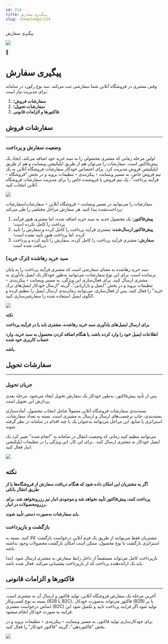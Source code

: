 ```yaml
---
id: 214
title: پیگیری سفارش
slug: /knowledge/214
---
```



 

پیگیری سفارش

 

![](https://odoofarsi.com/web/image/2650?access_token=384f7e36-f943-4507-81ef-8e175d9df2ba)

📖

# پیگیری سفارش

وقتی مشتری در فروشگاه آنلاین شما سفارشی ثبت می‌کند، سه نوع رکورد در سامانه برای مدیریت نیاز است:

1. **سفارشات فروش؛**
2. **سفارشات تحویل؛**
3. **فاکتورها و الزامات قانونی.**

## **سفارشات فروش**

---

### **وضعیت سفارش و پرداخت**

اولین مرحله زمانی که مشتری محصولی را به سبد خرید خود اضافه می‌کند، ایجاد یک پیش‌فاکتور است. سفارشات را می‌توان هم از طریق اپلیکیشن وبسایت و هم از طریق اپلیکیشن فروش مدیریت کرد. برای اختصاص خودکار سفارشات فروشگاه آنلاین به یک تیم فروش خاص، به مسیر وبسایت ‣ پیکربندی ‣ تنظیمات بروید و در بخش "فروشگاه - فرآیند پرداخت"، یک تیم فروش یا فروشنده خاص را برای مدیریت سفارشات فروشگاه آنلاین انتخاب کنید.

![](https://odoofarsi.com/web/image/3101-5ce2054c/image.png?access_token=284ffacd-a589-4aaf-a8fe-e6b15efeee57)

سفارشات را می‌توانید در مسیر وبسایت ‣ فروشگاه آنلاین ‣ سفارشات/سفارشات پرداخت‌نشده پیدا کنید. هر سفارش مراحل مختلفی را طی می‌کند:

1. **پیش‌فاکتور:** یک محصول جدید به سبد خرید اضافه شده، اما مشتری هنوز فرآیند پرداخت را کامل نکرده است؛
2. **پیش‌فاکتور ارسال‌شده:** مشتری فرآیند پرداخت را کامل کرده و سفارش را تأیید کرده، اما پرداخت هنوز تأیید نشده است؛
3. **سفارش:** مشتری فرآیند پرداخت را کامل کرده، سفارش را تأیید کرده و پرداخت دریافت شده است.

### **سبد خرید رهاشده (ترک خرید)**

سبد خرید رهاشده به معنای سفارشی است که مشتری فرآیند پرداخت را به پایان نرسانده است. برای این نوع سفارشات، می‌توانید به‌طور خودکار یک ایمیل یادآوری به مشتری ارسال کنید. برای فعال‌سازی این ویژگی، به مسیر وبسایت ‣ پیکربندی ‣ تنظیمات بروید و در بخش "ایمیل و بازاریابی"، گزینه "ارسال خودکار ایمیل‌های ترک خرید" را فعال کنید. پس از فعال‌سازی، می‌توانید زمان‌بندی ارسال ایمیل را تنظیم کرده و الگوی ایمیل استفاده شده را سفارشی‌سازی کنید.

![](https://odoofarsi.com/web/image/3102-fcdb1f1a/image.png?access_token=619ee46e-7b24-4c35-9665-dafae8dc5057)

**نکته**

**برای ارسال ایمیل‌های یادآوری سبد خرید رهاشده، مشتری باید یا در فرآیند پرداخت**

**اطلاعات ایمیل خود را وارد کرده باشد، یا هنگام اضافه کردن محصول به سبد خرید، وارد حساب کاربری خود شده**

**باشد.**

## **سفارشات تحویل**

---

### **جریان تحویل**

پس از تأیید پیش‌فاکتور، به‌طور خودکار یک سفارش تحویل ایجاد می‌شود. مرحله بعدی پردازش این تحویل است.

بسته‌بندی سفارشات فروشگاه آنلاین معمولاً شامل انتخاب محصول، آماده‌سازی بسته‌بندی، چاپ برچسب‌های ارسال و ارسال به مشتری است. بسته به تعداد سفارشات، استراتژی یا منابع، این مراحل می‌توانند به‌عنوان یک یا چند اقدام در سامانه در نظر گرفته شوند.

می‌توانید تنظیم کنید زمانی که وضعیت انتقال در سامانه به "انجام شده" تغییر کرد یک ایمیل خودکار به مشتری ارسال کنید. .برای این کار، این ویژگی را در تنظیمات اپلیکیشن انبار فعال کنید.

![](https://odoofarsi.com/web/image/3103-41cd6c76/image.png?access_token=d1ce5136-813f-4c1a-9b81-4d6fad126668)

## **نکته**

**اگر به مشتریان این امکان داده شود که هنگام دریافت سفارش از فروشگاه‌ها یا از طریق انتقال بانکی**

**پرداخت کنند، پیش‌فاکتور تأیید نخواهد شد و موجودی انبار نیز رزرونخواهد شد. برای رزرومحصولات در انبار،**

**باید سفارشات به‌صورت دستی تأیید شوند.**

### **بازگشت و بازپرداخت**

مشتریان فقط می‌توانند از طریق یک فرم آنلاین درخواست بازگشت کالا کنند. بسته به استراتژی بازگشت یا نوع محصول، ممکن است امکان بازگشت محصولات وجود نداشته باشد.

بازپرداخت کامل می‌تواند مستقیماً از داخل رابط سفارش به مشتری ارسال شود. ابتدا باید یک ارائه‌دهنده پرداخت که از بازپرداخت پشتیبانی می‌کند، فعال شده باشد.

## **فاکتورها و الزامات قانونی**

---

آخرین مرحله یک سفارش فروشگاه آنلاین، تولید فاکتور و ارسال آن به مشتری است. بسته به نوع کسب‌وکار (B2B یا B2C)، فاکتور می‌تواند به‌صورت خودکار (B2B) یا بر اساس درخواست مشتری (B2C) تولید شود.اگر فرایند پرداخت تایید و تکمیل شود این فرایند به صورت خودکار انجام میشود.

برای خودکارسازی تولید فاکتور، به مسیر وبسایت ‣ پیکربندی ‣ تنظیمات بروید و در بخش "فاکتوردهی"، گزینه "فاکتور خودکار" را فعال کنید.

![](https://odoofarsi.com/web/image/3106-987dbfba/image.png?access_token=887433b6-315b-4905-af0d-1b1d3226dcdc)